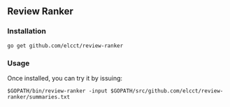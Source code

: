 Review Ranker
-------------

### Installation

```
go get github.com/elcct/review-ranker
```

### Usage

Once installed, you can try it by issuing:

```
$GOPATH/bin/review-ranker -input $GOPATH/src/github.com/elcct/review-ranker/summaries.txt
```
